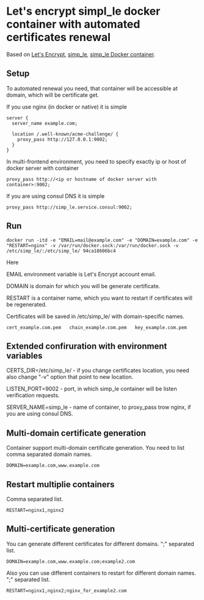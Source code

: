 # Let's encrypt simpl_le docker container with automated certificates renewal

Based on [Let's Encrypt](https://letsencrypt.org), [simp_le](https://github.com/kuba/simp_le), [simp_le Docker container](https://github.com/m3adow/docker-letsencrypt-simp_le/blob/master/README.md).

## Setup

To automated renewal you need, that container will be accessible at domain, which will be certificate get.

If you use nginx (in docker or native) it is simple

```
server {
  server_name example.com;

  location /.well-known/acme-challenge/ {
    proxy_pass http://127.0.0.1:9002;
  }
}

```

In multi-frontend environment, you need to specify exactly ip or host of docker server with container

```
proxy_pass http://<ip or hostname of docker server with container>:9002;
```

If you are using consul DNS it is simple

```
proxy_pass http://simp_le.service.consul:9002;
```

## Run

```
docker run -itd -e "EMAIL=mail@example.com" -e "DOMAIN=example.com" -e "RESTART=nginx" -v /var/run/docker.sock:/var/run/docker.sock -v /etc/simp_le/:/etc/simp_le/ 94ca18606bc4
```

Here

EMAIL environment variable is Let's Encrypt account email.

DOMAIN is domain for which you will be generate certificate.

RESTART is a container name, which you want to restart if certificates will be regenerated.

Certificates will be saved in /etc/simp_le/ with domain-specific names.

```
cert_example.com.pem   chain_example.com.pem   key_example.com.pem
```

## Extended confiruration with environment variables

CERTS_DIR=/etc/simp_le/ - if you change certificates location, you need also change "-v" option that point to new location.

LISTEN_PORT=9002 - port, in which simp_le container will be listen verification requests.

SERVER_NAME=simp_le - name of container, to proxy_pass trow nginx, if you are using consul DNS.

## Multi-domain certificate generation

Container support multi-domain certificate generation. You need to list comma separated domain names.

```
DOMAIN=example.com,www.example.com
```

## Restart multiplie containers

Comma separated list.

```
RESTART=nginx1,nginx2
```


## Multi-certificate generation

You can generate different certificates for different domains. ";" separated list.

```
DOMAIN=example.com,www.example.com;example2.com
```

Also you can use different containers to restart for different domain names. ";" separated list.

```
RESTART=nginx1,nginx2;nginx_for_example2.com
```
